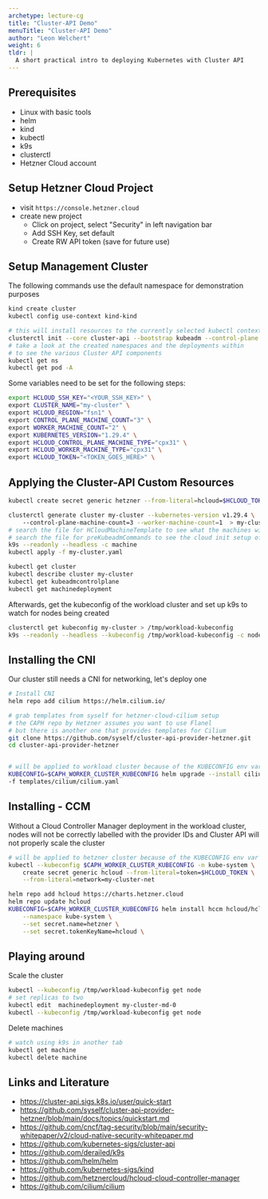 ```yaml
---
archetype: lecture-cg
title: "Cluster-API Demo"
menuTitle: "Cluster-API Demo"
author: "Leon Welchert"
weight: 6
tldr: |
  A short practical intro to deploying Kubernetes with Cluster API
---
```


## Prerequisites
- Linux with basic tools
- helm
- kind
- kubectl
- k9s
- clusterctl
- Hetzner Cloud account

## Setup Hetzner Cloud Project
- visit `https://console.hetzner.cloud`
- create new project
  - Click on project, select "Security" in left navigation bar
  - Add SSH Key, set default
  - Create RW API token (save for future use)

## Setup Management Cluster

The following commands use the default namespace for demonstration purposes
```{.bash size="scriptsize"}
kind create cluster
kubectl config use-context kind-kind

# this will install resources to the currently selected kubectl context
clusterctl init --core cluster-api --bootstrap kubeadm --control-plane kubeadm --infrastructure hetzner
# take a look at the created namespaces and the deployments within 
# to see the various Cluster API components
kubectl get ns
kubectl get pod -A
```

Some variables need to be set for the following steps:
```{.bash size="scriptsize"}
export HCLOUD_SSH_KEY="<YOUR_SSH_KEY>" \
export CLUSTER_NAME="my-cluster" \
export HCLOUD_REGION="fsn1" \
export CONTROL_PLANE_MACHINE_COUNT="3" \
export WORKER_MACHINE_COUNT="2" \
export KUBERNETES_VERSION="1.29.4" \
export HCLOUD_CONTROL_PLANE_MACHINE_TYPE="cpx31" \
export HCLOUD_WORKER_MACHINE_TYPE="cpx31" \
export HCLOUD_TOKEN="<TOKEN_GOES_HERE>" \
```

## Applying the Cluster-API Custom Resources
```{.bash size="scriptsize"}
kubectl create secret generic hetzner --from-literal=hcloud=$HCLOUD_TOKEN

clusterctl generate cluster my-cluster --kubernetes-version v1.29.4 \ 
    --control-plane-machine-count=3 --worker-machine-count=1  > my-cluster.yaml
# search the file for HCloudMachineTemplate to see what the machines will be based on
# search the file for preKubeadmCommands to see the cloud init setup of k8s
k9s --readonly --headless -c machine
kubectl apply -f my-cluster.yaml
```

```{.bash size="scriptsize"}
kubectl get cluster
kubectl describe cluster my-cluster 
kubectl get kubeadmcontrolplane
kubectl get machinedeployment
```

Afterwards, get the kubeconfig of the workload cluster and set up k9s to watch for nodes being created
```{.bash size="scriptsize"}
clusterctl get kubeconfig my-cluster > /tmp/workload-kubeconfig
k9s --readonly --headless --kubeconfig /tmp/workload-kubeconfig -c node
```

##  Installing the CNI
Our cluster still needs a CNI for networking, let's deploy one
```{.bash size="scriptsize"}
# Install CNI
helm repo add cilium https://helm.cilium.io/

# grab templates from syself for hetzner-cloud-cilium setup
# the CAPH repo by Hetzner assumes you want to use Flanel
# but there is another one that provides templates for Cilium
git clone https://github.com/syself/cluster-api-provider-hetzner.git
cd cluster-api-provider-hetzner


# will be applied to workload cluster because of the KUBECONFIG env var
KUBECONFIG=$CAPH_WORKER_CLUSTER_KUBECONFIG helm upgrade --install cilium cilium/cilium --version 1.14.4 \
-f templates/cilium/cilium.yaml
```


## Installing - CCM
Without a Cloud Controller Manager deployment in the workload cluster, nodes will not be correctly labelled with the provider IDs and Cluster API will not properly scale the cluster
```{.bash size="scriptsize"}
# will be applied to hetzner cluster because of the KUBECONFIG env var
kubectl --kubeconfig $CAPH_WORKER_CLUSTER_KUBECONFIG -n kube-system \
    create secret generic hcloud --from-literal=token=$HCLOUD_TOKEN \
    --from-literal=network=my-cluster-net

helm repo add hcloud https://charts.hetzner.cloud
helm repo update hcloud
KUBECONFIG=$CAPH_WORKER_CLUSTER_KUBECONFIG helm install hccm hcloud/hcloud-cloud-controller-manager \
	--namespace kube-system \
	--set secret.name=hetzner \
	--set secret.tokenKeyName=hcloud \

```

## Playing around
Scale the cluster
```{.bash size="scriptsize"}
kubectl --kubeconfig /tmp/workload-kubeconfig get node
# set replicas to two
kubectl edit  machinedeployment my-cluster-md-0
kubectl --kubeconfig /tmp/workload-kubeconfig get node
```

Delete machines
```{.bash size="scriptsize"}
# watch using k9s in another tab
kubectl get machine
kubectl delete machine
```

## Links and Literature
- https://cluster-api.sigs.k8s.io/user/quick-start
- https://github.com/syself/cluster-api-provider-hetzner/blob/main/docs/topics/quickstart.md
- https://github.com/cncf/tag-security/blob/main/security-whitepaper/v2/cloud-native-security-whitepaper.md
- https://github.com/kubernetes-sigs/cluster-api
- https://github.com/derailed/k9s
- https://github.com/helm/helm
- https://github.com/kubernetes-sigs/kind
- https://github.com/hetznercloud/hcloud-cloud-controller-manager
- https://github.com/cilium/cilium
